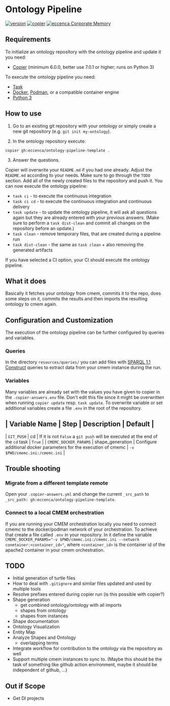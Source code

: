 # Ontology Pipeline

[![version][version-shield]][changelog] [![copier][copier-shield]][copier] [![eccenca Corporate Memory][cmem-shield]][cmem]

## Requirements

To initialize an ontology repository with the ontology pipeline and update it you need:
- [Copier](https://copier.readthedocs.io/) (minimum 6.0.0, better use 7.0.1 or higher; runs on Python 3)

To execute the ontology pipeline you need:
- [Task](https://taskfile.dev/)
- [Docker](https://www.docker.com/), [Podman](https://podman.io/), or a compatible container engine
- [Python 3](https://www.python.org/)

## How to use

1. Go to an existing git repository with your ontology or simply create a new git repository (e.g. `git init my-ontology`).

2. In the ontology repository execute:

```
copier gh:eccenca/ontology-pipeline-template .
```

3. Answer the questions.

Copier will overwrite your `README.md` if you had one already. Adjust the `README.md` according to your needs. Make sure to go through the `TODO` section.
Add all of the newly created files to the repository and push it.
You can now execute the ontology pipeline:

- `task ci` - to execute the continuous integration
- `task ci cd` - to execute the continuous integration and continuous delivery
- `task update` - to update the ontology pipeline, it will ask all questions again but they are already entered with your previous answers. (Make sure to perform a `task dist-clean` and commit all changes on the repository before an update.)
- `task clean` - remove temporary files, that are created during a pipeline run
- `task dist-clean` - the same as `task clean` + also removing the generated artifacts

If you have selected a CI option, your CI should execute the ontology pipeline.

## What it does

Basically it fetches your ontology from cmem, commits it to the repo, does some steps on it, commits the results and then imports the resulting ontology to cmem again.


## Configuration and Customization

The execution of the ontology pipeline can be further configured by queries and variables.

### Queries
In the directory `resources/queries/` you can add files with [SPARQL 1.1 Construct](https://www.w3.org/TR/sparql11-query/#construct) queries to extract data from your cmem instance during the run.

### Variables

Many variables are already set with the values you have given to copier in the `.copier-answers.env` file.
Don't edit this file since it might be overwritten when running `copier update` resp. `task update`.
To overwrite variable or set additional variables create a file `.env` in the root of the repository.

| Variable Name         | Step              | Description                                                                    | Default                        |
----------------------------------------------------------------------------------------------------------------------------------------------------------------
| `GIT_PUSH`            | cd                | If it is not `False` a `git push` will be executed at the end of the `cd` task | `True` |
| `CMEMC_DOCKER_PARAMS` | shape_generation  | Configure additional docker parameters for the execution of cmemc              | `-v $PWD/cmemc.ini:/cmemc.ini` |


## Trouble shooting

### Migrate from a different template remote

Open your `.copier-answers.yml` and change the current `_src_path` to `_src_path: gh:eccenca/ontology-pipeline-template`.

### Connect to a local CMEM orchestration

If you are running your CMEM orchestration locally you need to connect cmemc to the docker/podman network of your orchestration.
To achieve that create a file called `.env` in your repository.
In it define the variable `CMEMC_DOCKER_PARAMS="-v $PWD/cmemc.ini:/cmemc.ini --network conmtainer:<container_id>"`, where `<container_id>` is the container id of the apache2 container in your cmem orchestration.

## TODO
- Initial generation of turtle files
- How to deal with `.gitignore` and similar files updated and used by multiple tools
- Resolve prefixes entered during copier run (is this possible with copier?)
- Shape generation
  - get combined ontology/ontology with all imports
  - shapes from ontology
  - shapes from instances
- Shape documentation
- Ontology Visualization
- Entity Map
- Analyze Shapes and Ontology
  - overlapping terms
- Integrate workflow for contribution to the ontology via the repository as well
- Support multiple cmem instances to sync to. (Maybe this should be the task of something like github action environment, maybe it should be independent of github, …)

## Out if Scope
- Get DI projects

[version-shield]: https://img.shields.io/github/v/tag/eccenca/ontology-pipeline-template?label=version&sort=semver
[changelog]: https://github.com/eccenca/ontology-pipeline-template/blob/main/CHANGELOG.md
[github-actions]: https://github.com/eccenca/ontology-pipeline-template/actions
[build-shield]: https://github.com/eccenca/ontology-pipeline-template/actions/workflows/check.yml/badge.svg
[copier]: https://copier.readthedocs.io/
[copier-shield]: https://img.shields.io/badge/made%20with-copier-orange
[cmem]: https://documentation.eccenca.com
[cmem-shield]: https://img.shields.io/badge/made%20for-Corporate%20Memory-blue
